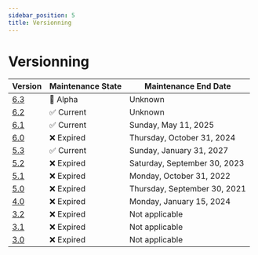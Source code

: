 ```yaml
---
sidebar_position: 5
title: Versionning
---
```


Versionning
==================

| Version | Maintenance State | Maintenance End Date |
|---------|-------------------|----------------------|
| [6.3](/resources/platform_resources#-63---alpha) | 🚧 Alpha | Unknown |
| [6.2](/resources/platform_resources#-62---current) | ✅ Current | Unknown |
| [6.1](/resources/platform_resources#-61---current) | ✅ Current | Sunday, May 11, 2025 |
| [6.0](/resources/platform_resources#-60) | ❌ Expired | Thursday, October 31, 2024 |
| [5.3](/resources/platform_resources#-53---current) | ✅ Current | Sunday, January 31, 2027 |
| [5.2](/resources/platform_resources#-52) | ❌ Expired | Saturday, September 30, 2023 |
| [5.1](/resources/platform_resources#-51) | ❌ Expired | Monday, October 31, 2022 |
| [5.0](/resources/platform_resources#-50) | ❌ Expired | Thursday, September 30, 2021 |
| [4.0](/resources/platform_resources#-40) | ❌ Expired | Monday, January 15, 2024 |
| [3.2](/resources/platform_resources#-32) | ❌ Expired | Not applicable |
| [3.1](/resources/platform_resources#-31) | ❌ Expired | Not applicable |
| [3.0](/resources/platform_resources#-30) | ❌ Expired | Not applicable |
